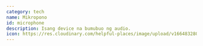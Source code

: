 ```yaml
---
category: tech
name: Mikropono
id: microphone
description: Isang device na bumubuo ng audio.
icon: https://res.cloudinary.com/helpful-places/image/upload/v1664832808/dtpr-icons/tech/voice_waavb6.svg
---
```

